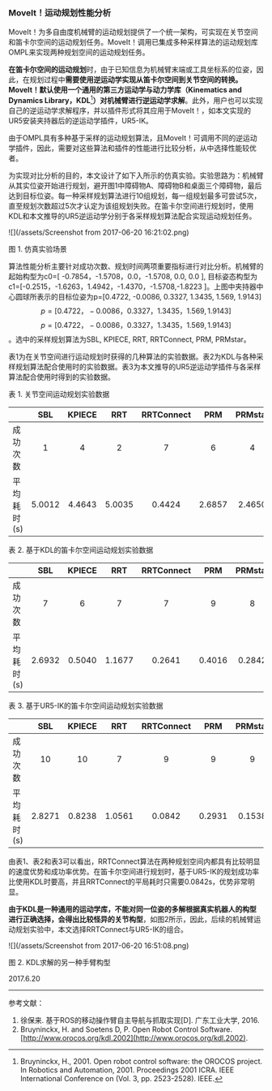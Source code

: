 ### MoveIt！运动规划性能分析

MoveIt！为多自由度机械臂的运动规划提供了一个统一架构，可实现在关节空间和笛卡尔空间的运动规划任务。MoveIt！调用已集成多种采样算法的运动规划库OMPL来实现两种规划空间的运动规划任务。

**在笛卡尔空间的运动规划**时，由于已知信息为机械臂末端或工具坐标系的位姿，因此，在规划过程中**需要使用逆运动学实现从笛卡尔空间到关节空间的转换。MoveIt！默认使用一个通用的第三方运动学与动力学库（Kinematics and Dynamics Library，KDL**[^1]**）对机械臂进行逆运动学求解**。此外，用户也可以实现自己的逆运动学求解程序，并以插件形式将其应用于MoveIt！，如本文实现的UR5安装夹持器后的逆运动学插件，UR5-IK。

由于OMPL具有多种基于采样的运动规划算法，且MoveIt！可调用不同的逆运动学插件，因此，需要对这些算法和插件的性能进行比较分析，从中选择性能较优者。

为实现对比分析的目的，本文设计了如下入所示的仿真实验。实验思路为：机械臂从其实位姿开始进行规划，避开图1中障碍物A、障碍物B和桌面三个障碍物，最后达到目标位姿。每一种采样规划算法进行10组规划，每一组规划最多可尝试5次，直至规划次数超过5次才认定为该组规划失败。在笛卡尔空间进行规划时，使用KDL和本文推导的UR5逆运动学分别于各采样规划算法配合实现运动规划任务。

![](/assets/Screenshot from 2017-06-20 16:21:02.png)

图 1. 仿真实验场景

算法性能分析主要针对成功次数、规划时间两项重要指标进行对比分析。机械臂的起始构型为c0=\[ -0.7854，-1.5708，0.0，-1.5708, 0.0, 0.0 \], 目标姿态构型为c1=\[-0.2515，-1.6263，1.4942，-1.4370，-1.5708,-1.8223 \]。上图中夹持器中心圆球所表示的目标位姿为p=\[0.4722, -0.0086, 0.3327, 1.3435, 1.569, 1.9143\]$$p=\left [ 0.4722，-0.0086，0.3327，1.3435，1.569,1.9143 \right ]$$$$p=\left [ 0.4722，-0.0086，0.3327，1.3435，1.569,1.9143 \right ]$$。选中的采样规划算法为SBL, KPIECE, RRT, RRTConnect, PRM, PRMstar。

表1为在关节空间进行运动规划时获得的几种算法的实验数据。表2为KDL与各种采样规划算法配合使用时的实验数据。表3为本文推导的UR5逆运动学插件与各采样算法配合使用时得到的实验数据。

表 1. 关节空间运动规划实验数据

|  | SBL | KPIECE | RRT | RRTConnect | PRM | PRMstar |
| :--- | :---: | :---: | :---: | :---: | :---: | :---: |
| 成功次数 | 1 | 4 | 2 | 7 | 6 | 4 |
| 平均耗时\(s\) | 5.0012 | 4.4643 | 5.0035 | 0.4424 | 2.6857 | 2.4650 |

表 2. 基于KDL的笛卡尔空间运动规划实验数据

|  | SBL | KPIECE | RRT | RRTConnect | PRM | PRMstar |
| :--- | :---: | :---: | :---: | :---: | :---: | :---: |
| 成功次数 | 7 | 6 | 7 | 7 | 9 | 8 |
| 平均耗时\(s\) | 2.6932 | 0.5040 | 1.1677 | 0.2641 | 0.4016 | 0.2842 |

表 3. 基于UR5-IK的笛卡尔空间运动规划实验数据

|  | SBL | KPIECE | RRT | RRTConnect | PRM | PRMstar |
| :--- | :---: | :---: | :---: | :---: | :---: | :---: |
| 成功次数 | 10 | 10 | 7 | 9 | 9 | 9 |
| 平均耗时\(s\) | 2.8271 | 0.8238 | 1.0561 | 0.0842 | 0.2931 | 0.1538 |

由表1、表2和表3可以看出，RRTConnect算法在两种规划空间内都具有比较明显的速度优势和成功率优势。在笛卡尔空间进行规划时，基于UR5-IK的规划成功率比使用KDL时要高，并且RRTConnect的平局耗时只需要0.0842s，优势非常明显。

**由于KDL是一种通用的运动学库，不能对同一位姿的多解根据真实机器人的构型进行正确选择，会得出比较怪异的关节构型**，如图2所示，因此，后续的机械臂运动规划实验中，本文选择RRTConnect与UR5-IK的组合。

![](/assets/Screenshot from 2017-06-20 16:51:08.png)

图 2. KDL求解的另一种手臂构型

2017.6.20

---

参考文献：

1. 徐保来. 基于ROS的移动操作臂自主导航与抓取实现\[D\]. 广东工业大学, 2016.
2. Bruyninckx, H. and Soetens D, P. Open Robot Control Software.  [http://www.orocos.org/kdl.2002](http://www.orocos.org/kdl.2002).

[^1]: Bruyninckx, H., 2001. Open robot control software: the OROCOS project. In Robotics and Automation, 2001. Proceedings 2001 ICRA. IEEE International Conference on \(Vol. 3, pp. 2523-2528\). IEEE.

